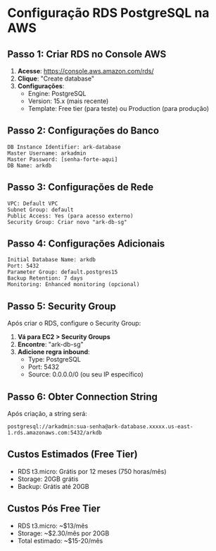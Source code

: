 # Configuração RDS PostgreSQL na AWS

## Passo 1: Criar RDS no Console AWS

1. **Acesse**: https://console.aws.amazon.com/rds/
2. **Clique**: "Create database"
3. **Configurações**:
   - Engine: PostgreSQL
   - Version: 15.x (mais recente)
   - Template: Free tier (para teste) ou Production (para produção)

## Passo 2: Configurações do Banco

```
DB Instance Identifier: ark-database
Master Username: arkadmin
Master Password: [senha-forte-aqui]
DB Name: arkdb
```

## Passo 3: Configurações de Rede

```
VPC: Default VPC
Subnet Group: default
Public Access: Yes (para acesso externo)
Security Group: Criar novo "ark-db-sg"
```

## Passo 4: Configurações Adicionais

```
Initial Database Name: arkdb
Port: 5432
Parameter Group: default.postgres15
Backup Retention: 7 days
Monitoring: Enhanced monitoring (opcional)
```

## Passo 5: Security Group

Após criar o RDS, configure o Security Group:

1. **Vá para EC2 > Security Groups**
2. **Encontre**: "ark-db-sg"
3. **Adicione regra inbound**:
   - Type: PostgreSQL
   - Port: 5432
   - Source: 0.0.0.0/0 (ou seu IP específico)

## Passo 6: Obter Connection String

Após criação, a string será:
```
postgresql://arkadmin:sua-senha@ark-database.xxxxx.us-east-1.rds.amazonaws.com:5432/arkdb
```

## Custos Estimados (Free Tier)
- RDS t3.micro: Grátis por 12 meses (750 horas/mês)
- Storage: 20GB grátis
- Backup: Grátis até 20GB

## Custos Pós Free Tier
- RDS t3.micro: ~$13/mês
- Storage: ~$2.30/mês por 20GB
- Total estimado: ~$15-20/mês